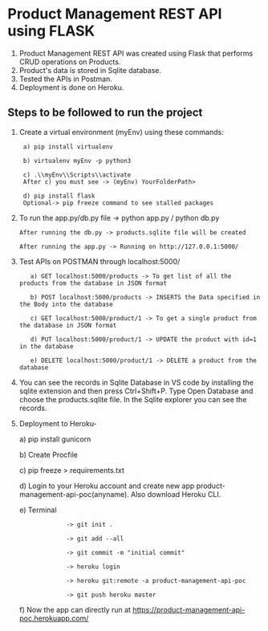 # Product Management REST API using FLASK

1) Product Management REST API was created using Flask that performs CRUD operations on Products. 
2) Product's data is stored in Sqlite database. 
3) Tested the APIs in Postman.
4) Deployment is done on Heroku.

## Steps to be followed to run the project

1) Create a virtual environment (myEnv) using these commands:

        a) pip install virtualenv

        b) virtualenv myEnv -p python3

        c) .\\myEnv\\Scripts\\activate    
        After c) you must see -> (myEnv) YourFolderPath> 

        d) pip install flask    
        Optional-> pip freeze command to see stalled packages

2) To run the app.py/db.py file -> python app.py / python db.py

       After running the db.py -> products.sqlite file will be created

       After running the app.py -> Running on http://127.0.0.1:5000/
   
3) Test APIs on POSTMAN through localhost:5000/
  
          a) GET localhost:5000/products -> To get list of all the products from the database in JSON format

          b) POST localhost:5000/products -> INSERTS the Data specified in the Body into the database

          c) GET localhost:5000/product/1 -> To get a single product from the database in JSON format

          d) PUT localhost:5000/product/1 -> UPDATE the product with id=1 in the database

          e) DELETE localhost:5000/product/1 -> DELETE a product from the database
  
4) You can see the records in Sqlite Database in VS code by installing the sqlite extension and then press Ctrl+Shift+P.
   Type Open Database and choose the products.sqlite file. 
   In the Sqlite explorer you can see the records.

5) Deployment to Heroku-
  
      a) pip install gunicorn

      b) Create Procfile

      c) pip freeze > requirements.txt

      d) Login to your Heroku account and create new app product-management-api-poc(anyname). Also download Heroku CLI.

      e) Terminal
  
                    -> git init .
                    
                    -> git add --all

                    -> git commit -m "initial commit"

                    -> heroku login

                    -> heroku git:remote -a product-management-api-poc

                    -> git push heroku master

      f) Now the app can directly run at https://product-management-api-poc.herokuapp.com/
